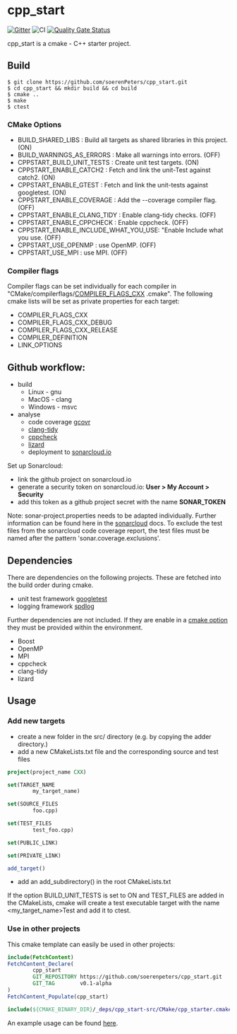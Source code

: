 # cpp_start

[![Gitter](https://badges.gitter.im/cpp_start/lobby.svg)](https://gitter.im/cpp_start/lobby?utm_source=badge&utm_medium=badge&utm_campaign=pr-badge&utm_content=badge)
![CI](https://github.com/soerenPeters/cpp_start/workflows/build/badge.svg)
[![Quality Gate Status](https://sonarcloud.io/api/project_badges/measure?project=soerenPeters_cpp_start&metric=alert_status)](https://sonarcloud.io/dashboard?id=soerenPeters_cpp_start)

cpp_start is a cmake - C++ starter project. 

## Build  
```console
$ git clone https://github.com/soerenPeters/cpp_start.git
$ cd cpp_start && mkdir build && cd build
$ cmake ..
$ make
$ ctest
```

### CMake Options
- BUILD_SHARED_LIBS : Build all targets as shared libraries in this project. (ON)
- BUILD_WARNINGS_AS_ERRORS : Make all warnings into errors. (OFF)
- CPPSTART_BUILD_UNIT_TESTS : Create unit test targets. (ON)
- CPPSTART_ENABLE_CATCH2 : Fetch and link the unit-Test against catch2. (ON)
- CPPSTART_ENABLE_GTEST : Fetch and link the unit-tests against googletest. (ON)
- CPPSTART_ENABLE_COVERAGE : Add the --coverage compiler flag. (OFF)  
- CPPSTART_ENABLE_CLANG_TIDY : Enable clang-tidy checks. (OFF)
- CPPSTART_ENABLE_CPPCHECK : Enable cppcheck.  (OFF)
- CPPSTART_ENABLE_INCLUDE_WHAT_YOU_USE: "Enable Include what you use. (OFF)
- CPPSTART_USE_OPENMP : use OpenMP. (OFF)
- CPPSTART_USE_MPI : use MPI. (OFF)

### Compiler flags
Compiler flags can be set individually for each compiler in "CMake/compilerflags/[COMPILER_FLAGS_CXX](https://cmake.org/cmake/help/latest/variable/CMAKE_LANG_COMPILER_ID.html) .cmake". 
The following cmake lists will be set as private properties for each target:
- COMPILER_FLAGS_CXX
- COMPILER_FLAGS_CXX_DEBUG
- COMPILER_FLAGS_CXX_RELEASE
- COMPILER_DEFINITION
- LINK_OPTIONS


## Github workflow:
 - build
   - Linux - gnu
   - MacOS - clang
   - Windows - msvc
 - analyse
     - code coverage [gcovr](https://gcovr.com/en/stable/)
     - [clang-tidy](https://clang.llvm.org/extra/clang-tidy/)
     - [cppcheck](http://cppcheck.sourceforge.net)
     - [lizard](https://github.com/terryyin/lizard)  
     - deployment to [sonarcloud.io](https://sonarcloud.io/dashboard?id=soerenPeters_cpp_start)
 
 
Set up Sonarcloud:
 - link the github project on sonarcloud.io
 - generate a security token on sonarcloud.io: **User > My Account > Security**
 - add this token as a github project secret with the name **SONAR_TOKEN**
 
 Note: sonar-project.properties needs to be adapted individually. Further information can be found here in the [sonarcloud](https://docs.sonarqube.org/latest/analysis/languages/cfamily/) docs.
 To exclude the test files from the sonarcloud code coverage report, the test files must be named after the pattern 'sonar.coverage.exclusions'. 
 
## Dependencies
There are dependencies on the following projects. These are fetched into the build order during cmake.
-  unit test framework [googletest](https://github.com/google/googletest)
-  logging framework [spdlog](https://github.com/gabime/spdlog)

Further dependencies are not included. If they are enable in a [cmake option](#cmake-options) they must be provided within the environment.
- Boost
- OpenMP
- MPI
- cppcheck
- clang-tidy
- lizard

## Usage
### Add new targets
- create a new folder in the src/ directory (e.g. by copying the adder directory.)
- add a new CMakeLists.txt file and the corresponding source and test files
```cmake
project(project_name CXX)

set(TARGET_NAME
        my_target_name)

set(SOURCE_FILES
        foo.cpp)

set(TEST_FILES
        test_foo.cpp)

set(PUBLIC_LINK)

set(PRIVATE_LINK)

add_target()
```
- add an add_subdirectory() in the root CMakeLists.txt

If the option BUILD_UNIT_TESTS is set to ON and TEST_FILES are added in the CMakeLists, cmake will create a test executable target with the name <my_target_name>Test and add it to ctest.

### Use in other projects
This cmake template can easily be used in other projects:
```cmake
include(FetchContent)
FetchContent_Declare(
        cpp_start
        GIT_REPOSITORY https://github.com/soerenpeters/cpp_start.git
        GIT_TAG        v0.1-alpha
)
FetchContent_Populate(cpp_start)

include(${CMAKE_BINARY_DIR}/_deps/cpp_start-src/CMake/cpp_starter.cmake)
```
An example usage can be found [here](https://github.com/soerenPeters/cpp_start_example).
